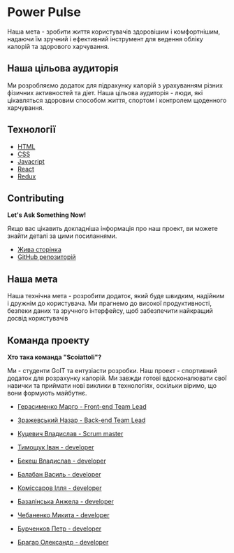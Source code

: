 # Power Pulse

Наша мета - зробити життя користувачів здоровішим і комфортнішим, надаючи їм
зручний і ефективний інструмент для ведення обліку калорій та здорового
харчування.
## Наша цільова аудиторія

Ми розробляємо додаток для підрахунку калорій з урахуванням різних фізичних активностей та діет. Наша цільова аудиторія - люди, які цікавляться здоровим способом життя, спортом і контролем щоденного харчування.

## Технології

- [HTML](https://html.com/)
- [CSS](https://www.css3.com/)
- [Javacript](https://www.javascript.com/)
- [React](https://legacy.reactjs.org/)
- [Redux](https://github.com/redux-offline/redux-offline)


## Contributing

**Let's Ask Something Now!**

Якщо вас цікавить докладніша інформація про наш проект, ви можете знайти деталі за цими посиланнями.
- [Жива сторінка](https://margomarm.github.io/september-project/)
- [GitHub репозиторій](https://github.com/MargoMarm/september-project)


## Наша мета

Наша технічна мета - розробити додаток, який буде швидким, надійним і дружнім до
користувача. Ми прагнемо до високої продуктивності, безпеки даних та зручного
інтерфейсу, щоб забезпечити найкращий досвід користувачів


## Команда проекту

**Хто така команда "Scoiattoli"?**

Ми - студенти GoIT та ентузіасти розробки. Наш проект - спортивний додаток для розрахунку калорій. Ми завжди готові вдосконалювати свої навички та приймати нові виклики в технологіях, оскільки віримо, що вони формують майбутнє.


- [Герасименко Марго - Front-end Team Lead](https://github.com/MargoMarm)
- [Зражевський Назар - Back-end Team Lead](https://github.com/nzend)
- [Куцевич Владислав - Scrum master](https://github.com/KutsVlad8)

- [Тимощук Іван - developer](https://github.com/IvanTymoshchuk)
- [Бекеш Владислав - developer](https://github.com/Vladyslav-Bekesh)
- [Балабан Василь - developer](https://github.com/TaurusVB)
- [Коміссаров Ілля - developer](https://github.com/IlliaKomissarov)
- [Базалінська Анжела - developer](https://github.com/Anzheliika)
- [Чебаненко Микита - developer](https://github.com/nY2en)
- [Бурченков Петр -  developer](https://github.com/P-Burchenkov)
- [Брагар Олександр  - developer](https://github.com/Bardjur)
